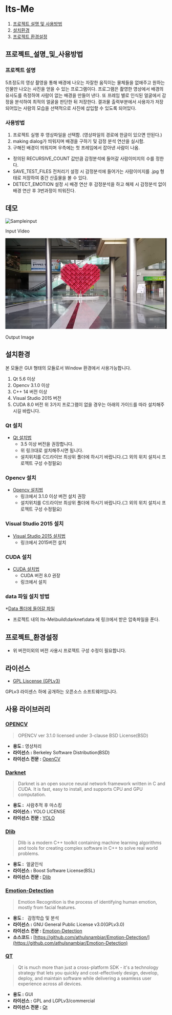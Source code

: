 # Its-Me
1. [프로젝트 설명 및 사용방법](#프로젝트_설명_및_사용방법)
2. [설치환경](#설치환경)
3. [프로젝트 환경설정](#프로젝트_환경설정)

## 프로젝트_설명_및_사용방법
### 프로젝트 설명
5초정도의 영상 촬영을 통해 배경에 나오는 자잘한 움직이는 물체들을 없애주고 원하는 인물만 나오는 사진을 얻을 수 있는 프로그램이다.
프로그램은 촬영한 영상에서 배경의 유사도를 측정하여 사람이 없는 배경을 만들어 낸다.
또 프레임 별로 인식된 얼굴에서 감정을 분석하여 최적의 얼굴을 판단한 뒤 저장한다. 결과물 출력부분에서 사용자가 저장되어있는 사람의 모습을 선택적으로 사진에 삽입할 수 있도록 되어있다.

### 사용방법
1. 프로젝트 실행 후 영상파일을 선택함. (영상파일의 경로에 한글이 있으면 안된다.)
2. making dialog가 띄워지며 배경을 구하기 및 감정 분석 연산을 실시함.
3. 구해진 배경이 띄워지며 우측에는 첫 프레임에서 잡아낸 사람이 나옴.
 * 정의된 RECURSIVE_COUNT 값만큼 감정분석에 들어갈 사람이미지의 수를 정한다.
 * SAVE_TEST_FILES 전처리기 설정 시 감정분석에 들어가는 사람이미지를 .jpg 형태로 저장하여 중간 산출물을 볼 수 있다.
 * DETECT_EMOTION 설정 시 배경 연산 후 감정분석을 하고 해제 시 감정분석 없이 배경 연산 후 3번과정이 띄워진다.
## 데모
![Sampleinput](Samples/sampleinput.gif)

Input Video

![Output](Samples/sampleoutput.bmp)

Output Image
## 설치환경
본 모듈은 GUI 형태의 모듈로서 Window 환경에서 사용가능합니다.

1. Qt 5.6 이상
2. Opencv 3.1.0 이상
3. C++ 14 버전 이상
4. Visual Studio 2015 버전
5. CUDA 8.0 버전
위 3가지 프로그램이 없을 경우는 아래의 가이드를 따라 설치해주시길 바랍니다.

### Qt 설치
 * [Qt 설치법](https://www.qt.io/qt5-6/)
 	- 3.5 이상 버전을 권장합니다.
 	- 위 링크대로 설치해주시면 됩니다.
	- 설치위치를 C드라이브 최상위 폴더에 하시기 바랍니다.(그 외의 위치 설치시 프로젝트 구성 수정필요)
### Opencv 설치
 * [Opencv 설치법](http://www.opencv.org/releases.html)
	- 링크에서 3.1.0 이상 버전 설치 권장
	- 설치위치를 C드라이브 최상위 폴더에 하시기 바랍니다.(그 외의 위치 설치시 프로젝트 구성 수정필요)
### Visual Studio 2015 설치
 * [Visual Studio 2015 설치법](https://www.visualstudio.com/ko/vs/older-downloads/)
	- 링크에서 2015버전 설치
### CUDA 설치
 * [CUDA 설치법](https://developer.nvidia.com/cuda-downloads)
	- CUDA 버전 8.0 권장
	- 링크에서 설치
### data 파일 설치 방법
 *[Data 폴더에 들어갈 파일](https://drive.google.com/file/d/0Bz4K5ZksOqu7aFh3S0tRVVpTcFE/view?usp=sharing)
 * 프로젝트 내의 Its-Me\build\darknet\data 에 링크에서 받은 압축파일을 푼다.

## 프로젝트_환경설정
 * 위 버전이외의 버전 사용시 프로젝트 구성 수정이 필요합니다.
 
## 라이선스
* [GPL Liscense (GPLv3)](LICENSE)

GPLv3 라이센스 하에 공개하는 오픈소스 소프트웨어입니다.
## 사용 라이브러리

### [OPENCV](http://opencv.org) 
>OPENCV
>ver 3.1.0
>licensed under 3-clause BSD License(BSD)

* **용도 :**  영상처리
* **라이선스 :** Berkeley Software Distribution(BSD)
* **라이선스 전문 :** [OpenCV](http://opencv.org/license.html)

### [Darknet](https://pjreddie.com/darknet/)
>Darknet is an open source neural network framework written in C and CUDA.
>It is fast, easy to install, and supports CPU and GPU computation.

* **용도 :**  사람추적 후 마스킹
* **라이선스 :** YOLO LICENSE
* **라이선스 전문 :** [YOLO](https://github.com/AlexeyAB/darknet/blob/master/LICENSE)

### [Dlib](http://dlib.net)
>Dlib is a modern C++ toolkit containing machine learning algorithms and tools for creating complex software in C++ to solve real world problems.

* **용도 :**  얼굴인식
* **라이선스 :** Boost Software License(BSL)
* **라이선스 전문 :** [Dlib](http://dlib.net/license.html)

### [Emotion-Detection](https://github.com/3q12/Emotion-Detection)
>Emotion Recognition is the process of identifying human emotion, mostly from facial features.

* **용도 :**   감정학습 및 분석
* **라이선스 :** GNU General Public License v3.0(GPLv3.0)
* **라이선스 전문 :** [Emotion-Detection](https://github.com/athulsnambiar/Emotion-Detection/blob/master/LICENSE)
* **소스코드 :** [https://github.com/athulsnambiar/Emotion-Detection/](https://github.com/athulsnambiar/Emotion-Detection)

### [QT](https://www.qt.io/)
>Qt is much more than just a cross-platform SDK - it's a technology strategy that lets you quickly and cost-effectively design, develop, deploy, and maintain software while delivering a seamless user experience across all devices.

* **용도 :**  GUI
* **라이선스 :** GPL and LGPLv3/commercial
* **라이선스 전문 :** [Qt](https://www1.qt.io/licensing/)
